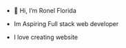 - 👋 Hi, I’m Ronel Florida

-  Im Aspiring Full stack web developer
-  I love creating website

<!---
Ronel028/Ronel028 is a ✨ special ✨ repository because its `README.md` (this file) appears on your GitHub profile.
You can click the Preview link to take a look at your changes.
--->

